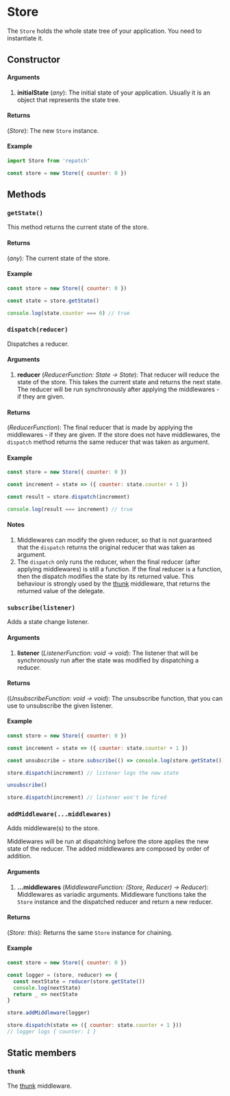 # Store

The `Store` holds the whole state tree of your application. You need to instantiate it.

## Constructor

#### Arguments

1) **initialState** (*any*): The initial state of your application. Usually it is an object that represents the state tree.

#### Returns

(*Store*): The new `Store` instance.

#### Example

```javascript
import Store from 'repatch'

const store = new Store({ counter: 0 })
```

## Methods

### `getState()`

This method returns the current state of the store.

#### Returns

(*any*): The current state of the store.

#### Example

```javascript
const store = new Store({ counter: 0 })

const state = store.getState()

console.log(state.counter === 0) // true
```

### `dispatch(reducer)`

Dispatches a reducer.

#### Arguments

1) **reducer** (*ReducerFunction: State -> State*): That reducer will reduce the state of the store. This takes the current state and returns the next state. The reducer will be run synchronously after applying the middlewares - if they are given.

#### Returns

(*ReducerFunction*): The final reducer that is made by applying the middlewares - if they are given. If the store does not have middlewares, the `dispatch` method returns the same reducer that was taken as argument.

#### Example

```javascript
const store = new Store({ counter: 0 })

const increment = state => ({ counter: state.counter + 1 })

const result = store.dispatch(increment)

console.log(result === increment) // true
```

#### Notes

1) Middlewares can modify the given reducer, so that is not guaranteed that the `dispatch` returns the original reducer that was taken as argument.
2) The `dispatch` only runs the reducer, when the final reducer (after applying middlewares) is still a function. If the final reducer is a function, then the dispatch modifies the state by its returned value. This behaviour is strongly used by the [thunk](thunk.md) middleware, that returns the returned value of the delegate.

### `subscribe(listener)`

Adds a state change listener.

#### Arguments

1) **listener** (*ListenerFunction: void -> void*): The listener that will be synchronously run after the state was modified by dispatching a reducer.

#### Returns

(*UnsubscribeFunction: void -> void*): The unsubscribe function, that you can use to unsubscribe the given listener.

#### Example

```javascript
const store = new Store({ counter: 0 })

const increment = state => ({ counter: state.counter + 1 })

const unsubscribe = store.subscribe(() => console.log(store.getState()))

store.dispatch(increment) // listener logs the new state

unsubscribe()

store.dispatch(increment) // listener won't be fired
```

### `addMiddleware(...middlewares)`

Adds middleware(s) to the store.

Middlewares will be run at dispatching before the store applies the new state of the reducer. The added middlewares are composed by order of addition.

#### Arguments

1) **...middlewares** (*MiddlewareFunction: (Store, Reducer) -> Reducer*): Middlewares as variadic arguments. Middleware functions take the `Store` instance and the dispatched reducer and return a new reducer.

#### Returns

(*Store: this*): Returns the same `Store` instance for chaining.

#### Example

```javascript
const store = new Store({ counter: 0 })

const logger = (store, reducer) => {
  const nextState = reducer(store.getState())
  console.log(nextState)
  return _ => nextState
}

store.addMiddleware(logger)

store.dispatch(state => ({ counter: state.counter + 1 }))
// logger logs { counter: 1 }
```

## Static members

### `thunk`

The [thunk](thunk.md) middleware.